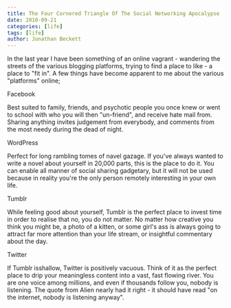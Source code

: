 ```yaml
---
title: The Four Cornered Triangle Of The Social Networking Apocalypse
date: 2010-09-21
categories: [life]
tags: [life]
author: Jonathan Beckett
---
```


In the last year I have been something of an online vagrant - wandering the streets of the various blogging platforms, trying to find a place to like - a place to "fit in". A few things have become apparent to me about the various "platforms" online;

Facebook

Best suited to family, friends, and psychotic people you once knew or went to school with who you will then "un-friend", and receive hate mail from. Sharing anything invites judgement from everybody, and comments from the most needy during the dead of night.

WordPress

Perfect for long rambling tomes of navel gazage. If you've always wanted to write a novel about yourself in 20,000 parts, this is the place to do it. You can enable all manner of social sharing gadgetary, but it will not be used because in reality you're the only person remotely interesting in your own life.

Tumblr

While feeling good about yourself, Tumblr is the perfect place to invest time in order to realise that no, you do not matter. No matter how creative you think you might be, a photo of a kitten, or some girl's ass is always going to attract far more attention than your life stream, or insightful commentary about the day.

Twitter

If Tumblr isshallow, Twitter is positively vacuous. Think of it as the perfect place to drip your meaningless content into a vast, fast flowing river. You are one voice among millions, and even if thousands follow you, nobody is listening. The quote from Alien nearly had it right - it should have read "on the internet, nobody is listening anyway".